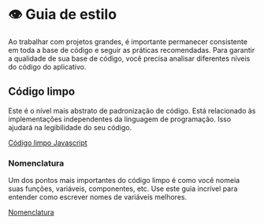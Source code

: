 # 👁️ Guia de estilo

Ao trabalhar com projetos grandes, é importante permanecer consistente em toda a base de código e seguir as práticas recomendadas. Para garantir a qualidade de sua base de código, você precisa analisar diferentes níveis do código do aplicativo.

## Código limpo

Este é o nível mais abstrato de padronização de código. Está relacionado às implementações independentes da linguagem de programação. Isso ajudará na legibilidade do seu código.

[Código limpo Javascript](https://github.com/ryanmcdermott/clean-code-javascript)

### Nomenclatura

Um dos pontos mais importantes do código limpo é como você nomeia suas funções, variáveis, componentes, etc. Use este guia incrível para entender como escrever nomes de variáveis melhores.

[Nomenclatura](https://github.com/kettanaito/naming-cheatsheet)
